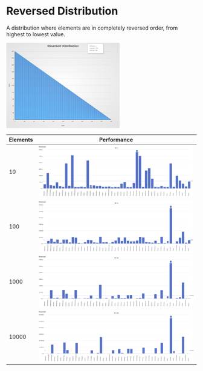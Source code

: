 # Reversed Distribution

A distribution where elements are in completely reversed order, from highest to lowest value.

[<img src="../../images/distribution/Reversed.svg" width="300" alt="Reversed Distribution">](../../images/distribution/Reversed.svg)

| Elements | Performance                                                                                                                                                              |
| -------- | ------------------------------------------------------------------------------------------------------------------------------------------------------------------------ |
| 10       | [<img src="../../images/perf/distribution/Reversed_cat_a_series_s_10$_bars.svg" width="600">](../../images/perf/distribution/Reversed_cat_a_series_s_10$_bars.svg)       |
| 100      | [<img src="../../images/perf/distribution/Reversed_cat_a_series_s_100$_bars.svg" width="600">](../../images/perf/distribution/Reversed_cat_a_series_s_100$_bars.svg)     |
| 1000     | [<img src="../../images/perf/distribution/Reversed_cat_a_series_s_1000$_bars.svg" width="600">](../../images/perf/distribution/Reversed_cat_a_series_s_1000$_bars.svg)   |
| 10000    | [<img src="../../images/perf/distribution/Reversed_cat_a_series_s_10000$_bars.svg" width="600">](../../images/perf/distribution/Reversed_cat_a_series_s_10000$_bars.svg) |